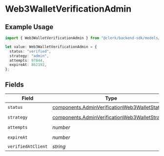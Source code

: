 # Web3WalletVerificationAdmin

## Example Usage

```typescript
import { Web3WalletVerificationAdmin } from "@clerk/backend-sdk/models/components";

let value: Web3WalletVerificationAdmin = {
  status: "verified",
  strategy: "admin",
  attempts: 97844,
  expireAt: 862192,
};
```

## Fields

| Field                                                                                                            | Type                                                                                                             | Required                                                                                                         | Description                                                                                                      |
| ---------------------------------------------------------------------------------------------------------------- | ---------------------------------------------------------------------------------------------------------------- | ---------------------------------------------------------------------------------------------------------------- | ---------------------------------------------------------------------------------------------------------------- |
| `status`                                                                                                         | [components.AdminVerificationWeb3WalletStatus](../../models/components/adminverificationweb3walletstatus.md)     | :heavy_check_mark:                                                                                               | N/A                                                                                                              |
| `strategy`                                                                                                       | [components.AdminVerificationWeb3WalletStrategy](../../models/components/adminverificationweb3walletstrategy.md) | :heavy_check_mark:                                                                                               | N/A                                                                                                              |
| `attempts`                                                                                                       | *number*                                                                                                         | :heavy_check_mark:                                                                                               | N/A                                                                                                              |
| `expireAt`                                                                                                       | *number*                                                                                                         | :heavy_check_mark:                                                                                               | N/A                                                                                                              |
| `verifiedAtClient`                                                                                               | *string*                                                                                                         | :heavy_minus_sign:                                                                                               | N/A                                                                                                              |